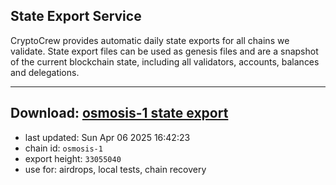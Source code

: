 ## State Export Service
CryptoCrew provides automatic daily state exports for all chains we validate. State export files can be used as genesis files and are a snapshot of the current blockchain state, including all validators, accounts, balances and delegations.

---
**Download: [osmosis-1 state export](https://dl-eu2.ccvalidators.com/SERVICE/osmosis/osmosis-1_export_33055040.json)**
---

- last updated: Sun Apr 06 2025 16:42:23
- chain id: `osmosis-1`
- export height: `33055040`
- use for: airdrops, local tests, chain recovery
